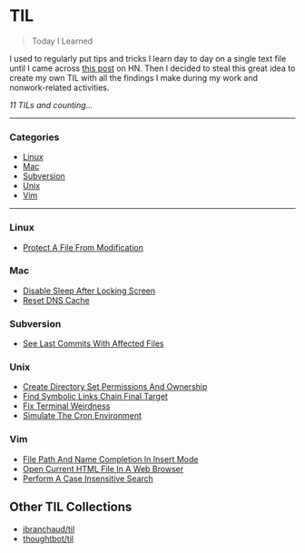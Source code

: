 # TIL

> Today I Learned

I used to regularly put tips and tricks I learn day to day on a single text
file until I came across [this post](https://news.ycombinator.com/item?id=11068902) on HN.
Then I decided to steal this great idea to create my own TIL with all the 
findings I make during my work and nonwork-related activities. 

_11 TILs and counting..._

---

### Categories

* [Linux](#linux)
* [Mac](#mac)
* [Subversion](#subversion)
* [Unix](#unix)
* [Vim](#vim)

---

### Linux

- [Protect A File From Modification](linux/protect-a-file-from-modification.md)

### Mac

- [Disable Sleep After Locking Screen](mac/disable-sleep-after-locking-screen.md)
- [Reset DNS Cache](mac/reset-dns-cache.md)

### Subversion

- [See Last Commits With Affected Files](subversion/see-last-commits-with-affected-files.md)

### Unix

- [Create Directory Set Permissions And Ownership](unix/create-directory-and-set-permissions.md)
- [Find Symbolic Links Chain Final Target](unix/find-symbolic-links-chain-final-target.md)
- [Fix Terminal Weirdness](unix/fix-terminal-weirdness.md)
- [Simulate The Cron Environment](unix/simulate-the-cron-environment.md)

### Vim

- [File Path And Name Completion In Insert Mode](vim/file-path-and-name-completion-in-insert-mode.md)
- [Open Current HTML File In A Web Browser](vim/open-current-html-file-in-web-browser.md)
- [Perform A Case Insensitive Search](vim/perform-a-case-insensitive-search.md)

## Other TIL Collections

* [jbranchaud/til](https://github.com/jbranchaud/til)
* [thoughtbot/til](https://github.com/thoughtbot/til)

